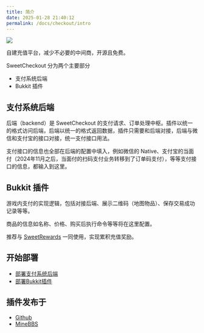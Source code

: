 ```yaml
---
title: 简介
date: 2025-01-28 21:40:12
permalink: /docs/checkout/intro
---
```


![](https://pic1.imgdb.cn/item/67b05c12d0e0a243d4ff9b7a.png)

自建充值平台，减少不必要的中间商，开源且免费。

SweetCheckout 分为两个主要部分
+ 支付系统后端
+ Bukkit 插件

## 支付系统后端

后端（backend）是 SweetCheckout 的支付请求、订单处理中枢。插件以统一的格式访问后端，后端以统一的格式返回数据，插件只需要和后端对接，后端与微信和支付宝的接口对接，统一支付接口用法。

支付接口的信息也全部在后端的配置中填入，例如微信的 Native、支付宝的当面付（2024年11月之后，当面付的扫码支付业务转移到了订单码支付），等等支付接口的信息，都输入到这里。

## Bukkit 插件

游戏内支付的实现逻辑，包括对接后端、展示二维码（地图物品）、保存交易成功记录等等。

商品的信息如名称、价格、购买后执行命令等等将在这里配置。

推荐与 [SweetRewards](/docs/rewards/intro) 一同使用，实现累积充值奖励。

## 开始部署

+ [部署支付系统后端](/docs/checkout/install/backend)
+ [部署Bukkit插件](/docs/checkout/install/bukkit)

## 插件发布于

+ [Github](https://github.com/MrXiaoM/SweetRewards)
+ [MineBBS](https://www.minebbs.com/resources/10619)
